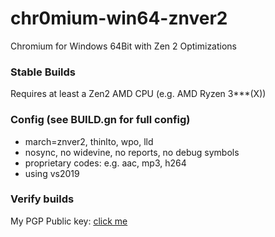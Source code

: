 # chr0mium-win64-znver2
Chromium for Windows 64Bit with Zen 2 Optimizations

### Stable Builds
Requires at least a Zen2 AMD CPU (e.g. AMD Ryzen 3***(X))

### Config (see BUILD.gn for full config)
- march=znver2, thinlto, wpo, lld
- nosync, no widevine, no reports, no debug symbols
- proprietary codes: e.g. aac, mp3, h264
- using vs2019

### Verify builds
My PGP Public key: [click me](https://keys.openpgp.org/search?q=C2B12FAB6DECD59A56974F3D178CAA035F9B6F8D)
